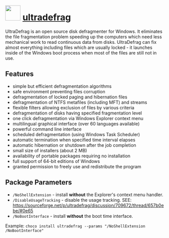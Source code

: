 # <img src="https://cdn.jsdelivr.net/gh/chocolatey/chocolatey-coreteampackages@f47c573f12e0505f678bcdbe75624d128704f393/icons/ultradefrag.png" width="48" height="48"/> [ultradefrag](https://chocolatey.org/packages/ultradefrag)


UltraDefrag is an open source disk defragmenter for Windows. It eliminates the file fragmentation problem speeding up the computers which need less mechanical work to read continuous data from disks. UltraDefrag can fix almost everything including files which are usually locked - it launches inside of the Windows boot process when most of the files are still not in use.

## Features

- simple but efficient defragmentation algorithms
- safe environment preventing files corruption
- defragmentation of locked paging and hibernation files
- defragmentation of NTFS metafiles (including MFT) and streams
- flexible filters allowing exclusion of files by various criteria
- defragmentation of disks having specified fragmentation level
- one click defragmentation via Windows Explorer context menu
- multilingual graphical interface (over 60 languages available)
- powerful command line interface
- scheduled defragmentation (using Windows Task Scheduler)
- automatic termination when specified time interval elapses
- automatic hibernation or shutdown after the job completion
- small size of installers (about 2 MB)
- availability of portable packages requiring no installation
- full support of 64-bit editions of Windows
- granted permission to freely use and redistribute the program

## Package Parameters

* `/NoShellExtension` - install __without__ the Explorer's context menu handler.
* `/DisableUsageTracking` - disable the usage tracking. SEE: https://sourceforge.net/p/ultradefrag/discussion/709672/thread/657b0ebe/#0e65
* `/NoBootInterface` - install __without__ the boot time interface.

Example: `choco install ultradefrag --params "/NoShellExtension /NoBootInterface"`
